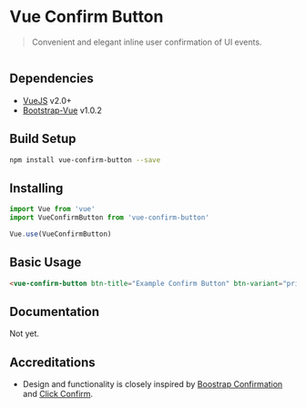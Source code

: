 # Vue Confirm Button

> Convenient and elegant inline user confirmation of UI events.

<a href="https://www.npmjs.com/package/vue-confirm-button">
    <img alt="" src="https://img.shields.io/npm/dw/vue-confirm-button.svg?style=flat-square">
</a>

## Dependencies
- [VueJS](https://vuejs.org/) v2.0+
- [Bootstrap-Vue](https://bootstrap-vue.js.org/) v1.0.2

## Build Setup
``` bash
npm install vue-confirm-button --save
```

## Installing
``` javascript
import Vue from 'vue'
import VueConfirmButton from 'vue-confirm-button'

Vue.use(VueConfirmButton)
```

## Basic Usage
``` html
<vue-confirm-button btn-title="Example Confirm Button" btn-variant="primary" @ok="alert('Example Confirm Button')"></vue-confirm-button>
```

## Documentation
Not yet.

## Accreditations
- Design and functionality is closely inspired by [Boostrap Confirmation](http://bootstrap-confirmation.js.org/) and [Click Confirm](https://github.com/SirLamer/click-confirm).
